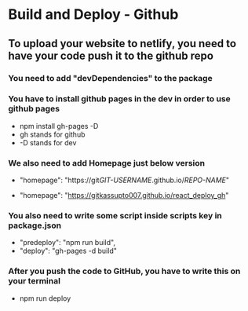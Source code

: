 # Build and Deploy - Github

## To upload your website to netlify, you need to have your code push it to the github repo

### You need to add "devDependencies" to the package

### You have to install github pages in the dev in order to use github pages

- npm install gh-pages -D
- gh stands for github
- -D stands for dev

### We also need to add Homepage just below version

- "homepage": "https://git*GIT-USERNAME*.github.io/_REPO-NAME_"

- "homepage": "https://gitkassupto007.github.io/react_deploy_gh"

### You also need to write some script inside scripts key in package.json

- "predeploy": "npm run build",
- "deploy": "gh-pages -d build"

### After you push the code to GitHub, you have to write this on your terminal

- npm run deploy
